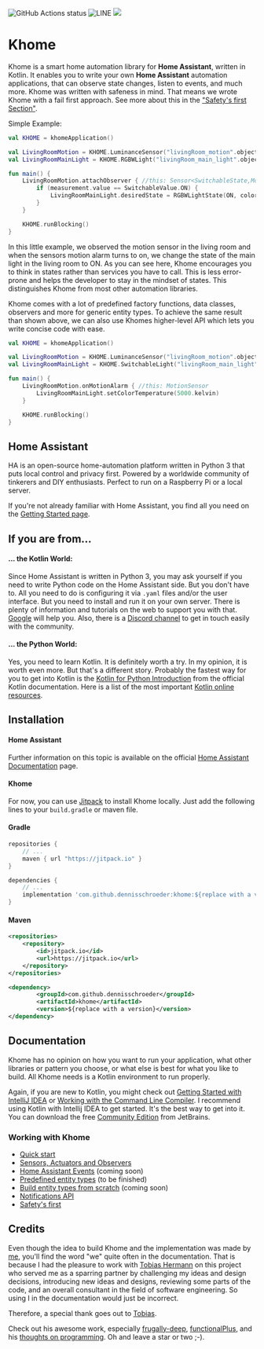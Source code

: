
![GitHub Actions status](https://github.com/dennisschroeder/khome/workflows/Latest%20push/badge.svg)
![LINE](https://img.shields.io/badge/line--coverage-29%25-red.svg)
[![](https://jitpack.io/v/dennisschroeder/khome.svg)](https://jitpack.io/#dennisschroeder/khome)

# Khome

Khome is a smart home automation library for **Home Assistant**, written in Kotlin. It enables you to write your own **Home Assistant** automation applications, that can observe state changes, listen to events, and much more.
Khome was written with safeness in mind. That means we wrote Khome with a fail first approach. See more about this in the ["Safety's first Section"](docs/Safety'sFirst.md).

Simple Example:
```kotlin
val KHOME = khomeApplication()

val LivingRoomMotion = KHOME.LuminanceSensor("livingRoom_motion".objectId)
val LivingRoomMainLight = KHOME.RGBWLight("livingRoom_main_light".objectId)

fun main() {
    LivingRoomMotion.attachObserver { //this: Sensor<SwitchableState,MotionSensorAttributes>
        if (measurement.value == SwitchableValue.ON) {
            LivingRoomMainLight.desiredState = RGBWLightState(ON, colorTemp = 5000.kelvin)
        }
    }

    KHOME.runBlocking()
}
```

In this little example, we observed the motion sensor in the living room and when the sensors motion alarm turns to on, we change the state of the main light in the living room to ON.
As you can see here, Khome encourages you to think in states rather than services you have to call. This is less error-prone and helps the developer to stay in the mindset of states. This distinguishes Khome from most other automation libraries.

Khome comes with a lot of predefined factory functions, data classes, observers and more for generic entity types.
To achieve the same result than shown above, we can also use Khomes higher-level API which lets you write concise code with ease.

```kotlin
val KHOME = khomeApplication()

val LivingRoomMotion = KHOME.LuminanceSensor("livingRoom_motion".objectId)
val LivingRoomMainLight = KHOME.SwitchableLight("livingRoom_main_light".objectId)

fun main() {
    LivingRoomMotion.onMotionAlarm { //this: MotionSensor
        LivingRoomMainLight.setColorTemperature(5000.kelvin)
    }

    KHOME.runBlocking()
}
```

## Home Assistant
 
HA is an open-source home-automation platform written in Python 3 that puts local control and privacy first. Powered by
a worldwide community of tinkerers and DIY enthusiasts. Perfect to run on a Raspberry Pi or a local server.

If you're not already familiar with Home Assistant, you find all you need on the [Getting Started page](https://www.home-assistant.io/getting-started/).

## If you are from...

#### ... the Kotlin World:
Since Home Assistant is written in Python 3, you may ask yourself if you need to write Python code on the Home Assistant
side. But you don't have to. All you need to do is configuring it via `.yaml` files and/or the user interface. But you need to install and run it on your own server. There is plenty of information and tutorials on the web to support you with that. [Google](https://google.com)
will help you. Also, there is a [Discord channel](https://discordapp.com/invite/c5DvZ4e) to get in touch easily with the community.

#### ... the Python World:
Yes, you need to learn Kotlin. It is definitely worth a try. In my opinion, it is worth even more. But that's a different story. Probably the fastest way for you to get into Kotlin is the [Kotlin for Python Introduction](https://kotlinlang.org/docs/tutorials/kotlin-for-py/introduction.html)
from the official Kotlin documentation. Here is a list of the most important [Kotlin online resources](https://kotlinlang.org/community/#kotlin-online-resources).

## Installation

#### Home Assistant
Further information on this topic is available on the official [Home Assistant Documentation](https://www.home-assistant.io/getting-started/) page.

#### Khome
For now, you can use [Jitpack](http://jitpack.io) to install Khome locally. Just add the following lines to your `build.gradle` or maven file.

#### Gradle
```groovy
repositories {
    // ...
    maven { url "https://jitpack.io" }
}
```
```groovy
dependencies {
    // ...
    implementation 'com.github.dennisschroeder:khome:${replace with a version}'
}
```

#### Maven
```xml
<repositories>
    <repository>
        <id>jitpack.io</id>
        <url>https://jitpack.io</url>
    </repository>
</repositories>
```
```xml
<dependency>
        <groupId>com.github.dennisschroeder</groupId>
        <artifactId>khome</artifactId>
        <version>${replace with a version}</version>
</dependency>

```

## Documentation

Khome has no opinion on how you want to run your application, what other libraries or pattern you choose, or what else is best for what you like to build. All Khome needs is a Kotlin environment to run properly.

Again, if you are new to Kotlin, you might check out [Getting Started with IntelliJ IDEA](https://kotlinlang.org/docs/tutorials/getting-started.html)
or [Working with the Command Line Compiler](https://kotlinlang.org/docs/tutorials/command-line.html).
I recommend using Kotlin with Intellij IDEA to get started. It's the best way to get into it. You can download the free [Community Edition](http://www.jetbrains.com/idea/download/index.html) from JetBrains.

### Working with Khome
- [Quick start](docs/Quickstart.md)
- [Sensors, Actuators and Observers](docs/SensorsAndActuators.md)
- [Home Assistant Events](docs/HomeAssistantEvents.md) (coming soon)
- [Predefined entity types](docs/PredefinedEntityTypes.md) (to be finished)
- [Build entity types from scratch](docs/BuildEntitiesFromScratch.md) (coming soon)
- [Notifications API](docs/NotificationApi.md)
- [Safety's first](docs/Safety'sFirst.md)


## Credits
Even though the idea to build Khome and the implementation was made by [me](https://github.com/dennisschroeder), you'll find the word "we" quite often in the documentation.
That is because I had the pleasure to work with [Tobias Hermann](https://github.com/Dobiasd) on this project who served me as a sparring partner by challenging my ideas and design decisions, 
introducing new ideas and designs, reviewing some parts of the code, and an overall consultant in the field of software engineering. So using I in the documentation would
just be incorrect.

Therefore, a special thank goes out to [Tobias](https://github.com/Dobiasd). 

Check out his awesome work, especially [frugally-deep](https://github.com/Dobiasd/frugally-deep), [functionalPlus](https://github.com/Dobiasd/FunctionalPlus), and his [thoughts on programming](https://github.com/Dobiasd/articles).
Oh and leave a star or two ;-). 
